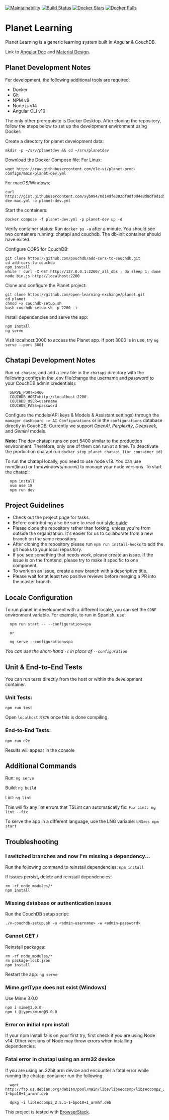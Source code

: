 [![Maintainability](https://api.codeclimate.com/v1/badges/028682cc4cd969b05280/maintainability)](https://codeclimate.com/github/open-learning-exchange/planet/maintainability)
[![Build Status](https://travis-ci.org/open-learning-exchange/planet.svg?branch=master)](https://travis-ci.org/open-learning-exchange/planet)
[![Docker Stars](https://img.shields.io/docker/stars/treehouses/planet.svg?maxAge=604800)](https://store.docker.com/community/images/treehouses/planet)
[![Docker Pulls](https://img.shields.io/docker/pulls/treehouses/planet.svg?maxAge=604800)](https://store.docker.com/community/images/treehouses/planet)


# **Planet Learning**

Planet Learning is a generic learning system built in Angular & CouchDB.

Link to [Angular Doc](https://angular.io/docs) and [Material Design](https://material.angular.io/).

## Planet Development Notes

For development, the following additional tools are required:

* Docker
* Git
* NPM v6
* Node.js v14
* Angular CLI v10

The only other prerequisite is Docker Desktop. After cloning the repository, follow the steps below to set up the development environment using Docker:

Create a directory for planet development data:
```
mkdir -p ~/srv/planetdev && cd ~/srv/planetdev
```

Download the Docker Compose file:
For Linux:
```
wget https://raw.githubusercontent.com/ole-vi/planet-prod-configs/main/planet-dev.yml
```

For macOS/Windows:
```
curl https://gist.githubusercontent.com/xyb994/0d14dfe302df0df0d4e8d8df0d1d5feb/raw/planet-dev-mac.yml -o planet-dev.yml
```

Start the containers:
```
docker compose -f planet-dev.yml -p planet-dev up -d
```

Verify container status:
Run ```docker ps -a``` after a minute. You should see two containers running: chatapi and couchdb. The db-init container should have exited.

Configure CORS for CouchDB:
```
git clone https://github.com/pouchdb/add-cors-to-couchdb.git
cd add-cors-to-couchdb
npm install
while ! curl -X GET http://127.0.0.1:2200/_all_dbs ; do sleep 1; done
node bin.js http://localhost:2200
```

Clone and configure the Planet project:
```
git clone https://github.com/open-learning-exchange/planet.git
cd planet
chmod +x couchdb-setup.sh
bash couchdb-setup.sh -p 2200 -i
```

Install dependencies and serve the app:
```
npm install
ng serve
```

Visit localhost:3000 to access the Planet app.
If port 3000 is in use, try ```ng serve --port 3001```

## Chatapi Development Notes

Run `cd chatapi` and add a .env file in the `chatapi` directory with the following configs in the .env file(change the username and password to your CouchDB admin credentials):
  ```
    SERVE_PORT=5400
    COUCHDB_HOST=http://localhost:2200
    COUCHDB_USER=username
    COUCHDB_PASS=password
  ```

Configure the models(API keys & Models & Assistant settings) through the `manager dashboard -> AI Configurations` or in the `configurations` database directly in CouchDB. Currently we support *OpenAI*, *Perplexity*, *Deepseek*, and *Gemini* models.

**Note:** The dev chatapi runs on port 5400 similar to the production environment. Therefore, only one of them can run at a time. To deactivate the production chatapi run `docker stop planet_chatapi_1(or container id)`

To run the chatapi locally, you need to use node v18. You can use nvm(linux) or fnm(windows/macos) to manage your node versions. To start the chatapi:
```
  npm install
  nvm use 18
  npm run dev
```

## Project Guidelines

* Check out the project page for tasks.
* Before contributing also be sure to read our [style guide](Style-Guide.md).
* Please clone the repository rather than forking, unless you're from outside the organization. It's easier for us to collaborate from a new branch on the same repository.
* After cloning the repository please run `npm run install-hooks` to add the git hooks to your local repository.
* If you see something that needs work, please create an issue.  If the issue is on the frontend, please try to make it specific to one component.
* To work on an issue, create a new branch with a descriptive title.
* Please wait for at least two positive reviews before merging a PR into the master branch

## Locale Configuration

To run planet in development with a different locale, you can set the `CONF` environment variable. For example, to run in Spanish, use:
```
  npm run start -- --configuration=spa 

  or 

  ng serve --configuration=spa
```
*You can use the short-hand `-c` in place of `--configuration`*

## Unit & End-to-End Tests

You can run tests directly from the host or within the development container.

### Unit Tests:
```
npm run test
```
Open `localhost:9876` once this is done compiling

### End-to-End Tests:
```
npm run e2e
```
Results will appear in the console

## Additional Commands


Run: `ng serve`

Build: `ng build`

Lint: `ng lint`

This will fix any lint errors that TSLint can automatically fix:
`Fix Lint: ng lint --fix`


To serve the app in a different language, use the LNG variable:
`
LNG=es npm start
`

## Troubleshooting

### I switched branches and now I'm missing a dependency...

Run the following command to reinstall dependencies:
`
npm install
`

If issues persist, delete and reinstall dependencies:

```
rm -rf node_modules/*
npm install
````

### Missing database or authentication issues

Run the CouchDB setup script:
```
./v-couchdb-setup.sh -u <admin-username> -w <admin-password>
```
### Cannot GET /

Reinstall packages:
```
rm -rf node_modules/*
rm package-lock.json
npm install
```
Restart the app:
`
ng serve
`

### Mime.getType does not exist (Windows)
Use Mime 3.0.0
```
npm i mime@3.0.0
npm i @types/mime@3.0.0
```

### Error on initial npm install

If your npm install fails on your first try, first check if you are using Node v14. Other versions of Node may throw errors when installing dependencies.

### Fatal error in chatapi using an arm32 device

If you are using an 32bit arm device and encounter a fatal error while running the chatapi container run the following:
```
  wget http://ftp.us.debian.org/debian/pool/main/libs/libseccomp/libseccomp2_2.5.1-1~bpo10+1_armhf.deb

  dpkg -i libseccomp2_2.5.1-1~bpo10+1_armhf.deb
```

This project is tested with [BrowserStack](https://www.browserstack.com/).
